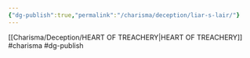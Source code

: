 ```yaml
---
{"dg-publish":true,"permalink":"/charisma/deception/liar-s-lair/"}
---
```


[[Charisma/Deception/HEART OF TREACHERY\|HEART OF TREACHERY]]
#charisma #dg-publish
